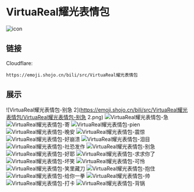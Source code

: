 # VirtuaReal耀光表情包
![icon](https://emoji.shojo.cn/bili/src/VirtuaReal耀光表情包/icon.png)
## 链接
Cloudflare:
```
https://emoji.shojo.cn/bili/src/VirtuaReal耀光表情包
```
## 展示
![VirtuaReal耀光表情包-别急 2](https://emoji.shojo.cn/bili/src/VirtuaReal耀光表情包/VirtuaReal耀光表情包-别急 2.png)
![VirtuaReal耀光表情包-急](https://emoji.shojo.cn/bili/src/VirtuaReal耀光表情包/VirtuaReal耀光表情包-急.png)
![VirtuaReal耀光表情包-寄](https://emoji.shojo.cn/bili/src/VirtuaReal耀光表情包/VirtuaReal耀光表情包-寄.png)
![VirtuaReal耀光表情包-pien](https://emoji.shojo.cn/bili/src/VirtuaReal耀光表情包/VirtuaReal耀光表情包-pien.png)
![VirtuaReal耀光表情包-晚安](https://emoji.shojo.cn/bili/src/VirtuaReal耀光表情包/VirtuaReal耀光表情包-晚安.png)
![VirtuaReal耀光表情包-震惊](https://emoji.shojo.cn/bili/src/VirtuaReal耀光表情包/VirtuaReal耀光表情包-震惊.png)
![VirtuaReal耀光表情包-好崩溃](https://emoji.shojo.cn/bili/src/VirtuaReal耀光表情包/VirtuaReal耀光表情包-好崩溃.png)
![VirtuaReal耀光表情包-泪目](https://emoji.shojo.cn/bili/src/VirtuaReal耀光表情包/VirtuaReal耀光表情包-泪目.png)
![VirtuaReal耀光表情包-社恐发作](https://emoji.shojo.cn/bili/src/VirtuaReal耀光表情包/VirtuaReal耀光表情包-社恐发作.png)
![VirtuaReal耀光表情包-别急](https://emoji.shojo.cn/bili/src/VirtuaReal耀光表情包/VirtuaReal耀光表情包-别急.png)
![VirtuaReal耀光表情包-好耶](https://emoji.shojo.cn/bili/src/VirtuaReal耀光表情包/VirtuaReal耀光表情包-好耶.png)
![VirtuaReal耀光表情包-求求你了](https://emoji.shojo.cn/bili/src/VirtuaReal耀光表情包/VirtuaReal耀光表情包-求求你了.png)
![VirtuaReal耀光表情包-坏笑](https://emoji.shojo.cn/bili/src/VirtuaReal耀光表情包/VirtuaReal耀光表情包-坏笑.png)
![VirtuaReal耀光表情包-可怜](https://emoji.shojo.cn/bili/src/VirtuaReal耀光表情包/VirtuaReal耀光表情包-可怜.png)
![VirtuaReal耀光表情包-笑里藏刀](https://emoji.shojo.cn/bili/src/VirtuaReal耀光表情包/VirtuaReal耀光表情包-笑里藏刀.png)
![VirtuaReal耀光表情包-抱住](https://emoji.shojo.cn/bili/src/VirtuaReal耀光表情包/VirtuaReal耀光表情包-抱住.png)
![VirtuaReal耀光表情包-给你一拳](https://emoji.shojo.cn/bili/src/VirtuaReal耀光表情包/VirtuaReal耀光表情包-给你一拳.png)
![VirtuaReal耀光表情包-帅](https://emoji.shojo.cn/bili/src/VirtuaReal耀光表情包/VirtuaReal耀光表情包-帅.png)
![VirtuaReal耀光表情包-打卡](https://emoji.shojo.cn/bili/src/VirtuaReal耀光表情包/VirtuaReal耀光表情包-打卡.png)
![VirtuaReal耀光表情包-背锅](https://emoji.shojo.cn/bili/src/VirtuaReal耀光表情包/VirtuaReal耀光表情包-背锅.png)
